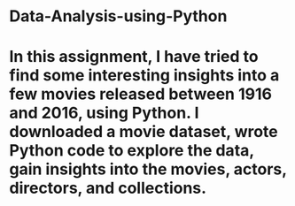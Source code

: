 # Data-Analysis-using-Python
# In this assignment, I have  tried to find some interesting insights into a few movies released between 1916 and 2016, using Python. I downloaded a movie dataset, wrote Python code to explore the data, gain insights into the movies, actors, directors, and collections.
